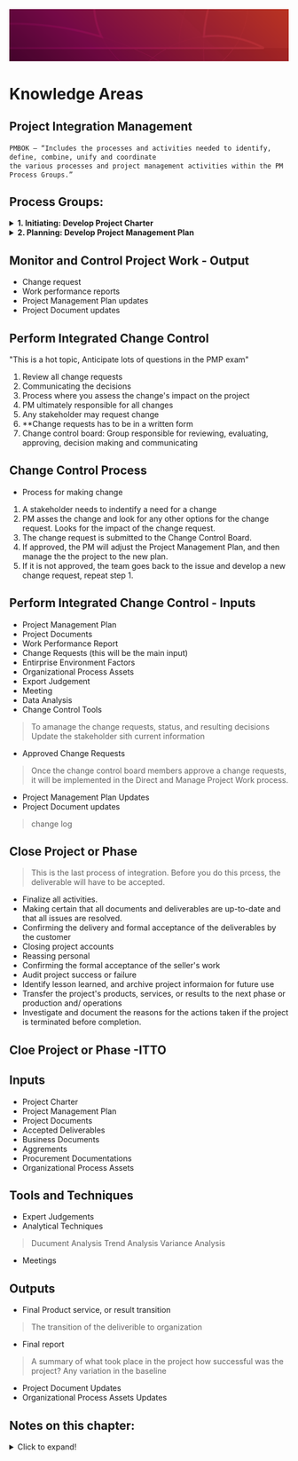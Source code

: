 <img src="header.png">

# Knowledge Areas 

## Project Integration Management 
```
PMBOK – “Includes the processes and activities needed to identify, define, combine, unify and coordinate 
the various processes and project management activities within the PM Process Groups.”
```
## Process Groups:
<details>
  <summary> <b> 1. Initiating: Develop Project Charter</b></summary>

<h3> Initiating: Develop Project Charter </h3>
<ul>
  <li> The process of developing a document to formally authorize a project or a phase </li>
  <li> Outlines the project objectives </li>
  <li> Defines the authority of the project manager</li>
  <li> Provides the project manager with the authority to put the resources together to project activities</li>
  <li> Establishes a direct link between the project and the strategic objectives of the organization and assures the organizational commitment to the project</li>
  <li> The approved project charter formally initiates the project</li>
</ul> 

<h3> Inputs:</h3> 

<ul>
  <li> <b>Business Documents: </b> Contain specific information as to why a project should be initiated. There are two main documents the business case and the benefits management plan. 
    <ul>
      <li> <b>Business Case: </b> Necessary information that determines whether or not the project is worth the required investment. Eg: Market Demand, Customer Request, Organizational Need, Legal requirement </li>
      <li> <b> Project Benefits Management Plan: </b> Describes the main benefits that the project will produce once it is completed and how to measure the benefits. The project benefit could be the product, service, or result. It maybe created by doing a cost-benefit analysis a project.
    </ul>
  </li>
  
  <li> <b> Agreements:</b>
  <ul>
    <li> Service Level Agreements (SLA) </li>
    <li> Letters of intent </li>
   <li> Contract between the internal and external customer </li>
    <li> Work required to be performed for payment </li>
  </ul>
  </li>
  
  <li> <b> Enterprise Environmental Factors</b> </li>
  <li> <b> Organizational Process Assets </b></li>

  <li> <b> Project selection Methods: </b>
  <ul>
    <li> Benifit Cost Ratio (BCR): Ratio of benifit to cost. </li>
    <li> Economic Value Add (EVA): How much value a project has created for its shareholders </li>
    <li> Internal Rate of Return (IRR): The Projects return as an interest rate in percent </li>
    <li> Opportunity Cost, (Smaller is better) </li>
    <li> Payback Period, (Quicker is better) </li>
    <li> Present value (time value of money) and Net Present Value (time value of money w/costs factored in </li> 
    <li> ROI, (Return on Investment) </li> 
  </ul>
  </li>
  </ul>

<h3> Tools and Techniques:</h3>
<ul>
  <li> <b> Expert Judgment </b></li>
  <li> <b> Meetings </b></li>
  <li> <b> Data Gathering: </b> Techniques such as brainstorming, focus groups, and interviews. </li>
  <li> <b> Interpersonal and Team Skills :</b> Guide the development of the project, (Project Meetings, brainstorming, problem solving, & conflict resolution). Meeting management techniques will be needed in order to ensure meetings are run properly. </li>
</ul>

<h3> Output: </h3>
<ul>
<li> <b> Project Charter</b> 
     <ul>
       <li> Formally authorizes the existence of the project and it assigns the Project Manager and their Authority Level </li>
       <li> Signed by the organization Senior Management </li>
       <li> High Level requirements & risks </li>
       <li> Preliminary Project Budget and Schedule </li>
       <li> Project Purpose or justification </li>
     </ul>
</li>
<li> <b> Assumption Log: </b> A list of things that you perceive to be true (assumptions) and things that might constrain the project. </li>
</ul>
</details>

<details>
  <summary> <b> 2. Planning: Develop Project Management Plan </b></summary>

<h2>Planning: Develop Project Management Plan </h2>

<ul>
  <li> Process of defining, preparing, and coordinating all plan components and consolidating them into an integrated project management plan. </li>
  <li> Comprehensive document that outlines the basis of all project work and how the work will be performed </li>
  <li> Either summary or detailed </li> 
  <li> Contains Bbselines and plans </li>
  
</ul> 

<h3> Inputs:</h3> 

<ul>
  <li> <b> Project Charter: </b> Previous process (Develop Project Charter) </li>
  <li> <b> Outputs from other Planning Processes: </b> Outputs such as baselines and subsidiary management plans from the scope, time, cost, quality, risk, human resource, communication, procurement, and stakeholder planning processes are consolidated to create the Project Management Plan. </li>
  <li> <b> Enterprise Environmental Factors </b> </li>
  <li> <b> Organizational Process Assets </b> </li>
</ul>
  

<alt-h3> Tools and Techniques:</alt-h3> 

<ul>
  <li> Expert Judgment </li>
  <li> Data Gathering: Brainstorming, Checklists, Focus groups, Interview </li> 
  <li> Interpersonal and Team Skills: Conflict Management, Facilitation, Meeting Management </li> 
  <li> Meetings: Kick-off meeting </li>
</ul>


<h3> Outputs:</h3> 
<b> Project Management Plan </b> 
      > Outlines how the project is executed, monitored and controlled, and closed.
      > 4 Baselines: Scope, Schedule, Cost and Performance measurement
      > 14 subsidiary plans
      > Approved by either the Project Manager, Sponsor, Functional Manager, Program Manager, or in rare instances Senior Management
      > Provides Guidance on project execution
      > Formal Written piece of communication
      > Only changed when a change request is generated and approved by the change control board
  
    
    
</details>



## Monitor and Control Project Work - Output
* Change request 
* Work performance reports
* Project Management Plan updates
* Project Document updates

## Perform Integrated Change Control
"This is a hot topic, Anticipate lots of questions in the PMP exam"
1. Review all change requests
2. Communicating the decisions
3. Process where you assess the change's impact on the project
4. PM ultimately responsible for all changes
5. Any stakeholder may request change
6. **Change requests has to be in a written form
7. Change control board: Group responsible for reviewing, evaluating, approving, decision making and communicating

## Change Control Process
* Process for making change
1. A stakeholder needs to indentify a need for a change
2. PM asses the change and look for any other options for the change request.  Looks for the impact of the change request.
3. The change request is submitted to the Change Control Board.
4. If approved, the PM will adjust the Project Management Plan, and then manage the the project to the new plan.
5. If it is not approved, the team goes back to the issue and develop a new change request, repeat step 1.


## Perform Integrated Change Control - Inputs
* Project Management Plan
* Project Documents
* Work Performance Report
* Change Requests  (this will be the main input)
* Entirprise Environment Factors
* Organizational Process Assets
* Export Judgement
* Meeting
* Data Analysis
* Change Control Tools
> To amanage the change requests, status, and resulting decisions\
> Update the stakeholder sith current information
* Approved Change Requests
> Once the change control board members approve a change requests, it will be implemented in the Direct and Manage Project Work process.
* Project Management Plan Updates
* Project Document updates
> change log

## Close Project or Phase
> This is the last process of integration. Before you do this prcess, the deliverable will have to be accepted.
* Finalize all activities.
* Making certain that all documents and deliverables are up-to-date and that all issues are resolved.
* Confirming the delivery and formal acceptance of the deliverables by the customer
* Closing project accounts
* Reassing personal
* Confirming the formal acceptance of the seller's work
* Audit project success or failure
* Identify lesson learned, and archive project informaion for future use
* Transfer the project's products, services, or results to the next phase or production and/ operations
* Investigate and document the reasons for the actions taken if the project is terminated before completion.

## Cloe Project or Phase -ITTO

## Inputs
* Project Charter
* Project Management Plan
* Project Documents
* Accepted Deliverables
* Business Documents
* Aggrements
* Procurement Documentations
* Organizational Process Assets

## Tools and Techniques
* Expert Judgements
* Analytical Techniques
> Ducument Analysis
> Trend Analysis
> Variance Analysis
* Meetings

## Outputs
* Final Product service, or result transition
> The transition of the deliverible to organization
* Final report
> A summary of what took place in the project
> how successful was the project?
> Any variation in the baseline
* Project Document Updates
* Organizational Process Assets Updates


## Notes on this chapter:
<details>
  <summary>Click to expand!</summary>

* **CBR** : Benefit-Cost Ratio, the bigger the number the better is the project
* **Business Document** is where the outline of the project is stated
* **An assumption og** is used to track all assumptions made throughout the project 
* The tool that is used for arranging a team with different skill set is a focus group, which is part of **Data Gathering**. “Meeting” and “interpersonal and team skills” do not involve a focus group.
* The **project management plan** contains the change management plan. 
Once a **change request** has been approved in the perform integrated change control process, the project manager will then execute the change in the **direct and manage project work process**
* Once a **Change  request** has been approved or rejected the project manager should update the *change log* to reflect the status of the change. 
* Once a deliverable has been accepted, the project manager should then conduct the **close project or phase** process. 
* **Explicit knowledge** is gained from words, pictures, and numbers, such as reading books. **Tacit** is generally from beliefs, insights, and experiences. 
* The first step in managing any issues on a project is to add it to the **issue log**. From there, the PM can get a **change request** to either change the vendor or add more time to the project. Once a change request has been approved, then the PM can update the **project management plan**.
* **The work performance data** will describe what is happening to the deliverable as it is being done.
* The **project charter** is used to authorize a project. 
* The **project management plan** and **stakeholder register** come after the charter is created. 
* The **business documents* are an input to create project charters.
* The **change management plan** is a part of the **project management plan** that will describes how to manage changes on a project. That includes getting them requested, assessed, approved, or rejected. 
* Once new knowledge has been acquired, the project manager should update the **lesson learned register**. 
* You should never stop work on a project without first understanding the impact of a change on a project. Never take action without first reviewing and assessing your information.
* The **final report** is an output of the close project or phase process that will document what happened on the project. 
* **Trend analysis** is used to analyze when a trend might be forming and where it’s going. **Variance analysis** is only used to find a variance, not to predict it. 


</details>







